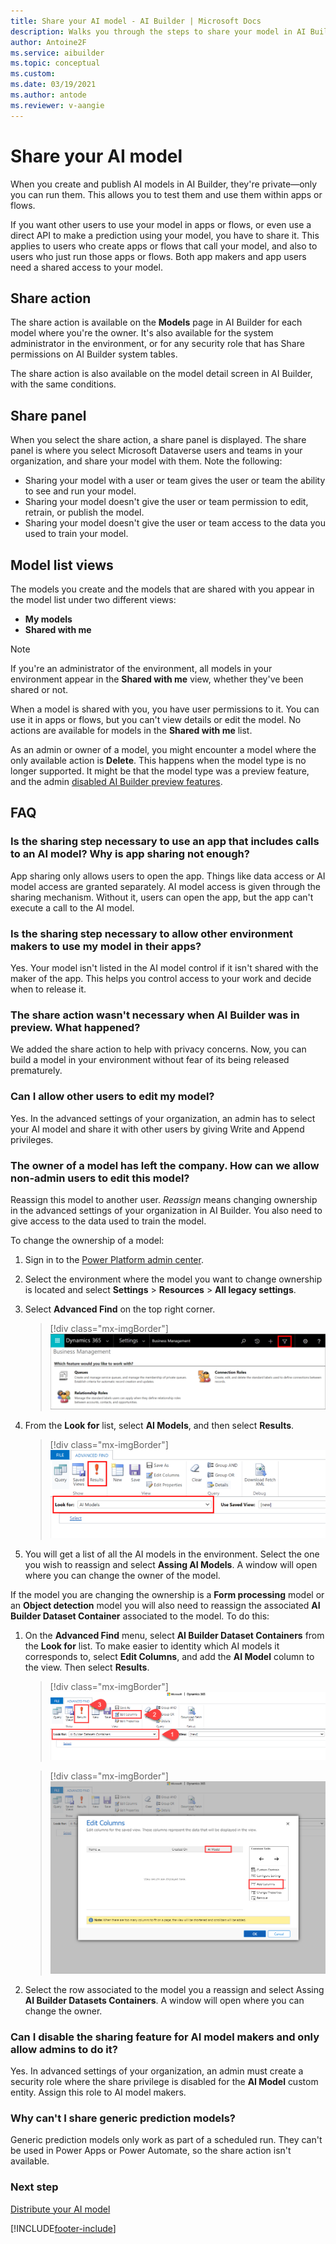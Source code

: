 ```yaml
---
title: Share your AI model - AI Builder | Microsoft Docs
description: Walks you through the steps to share your model in AI Builder.
author: Antoine2F
ms.service: aibuilder
ms.topic: conceptual
ms.custom: 
ms.date: 03/19/2021
ms.author: antode
ms.reviewer: v-aangie
---
```


# Share your AI model

When you create and publish AI models in AI Builder, they're private&mdash;only you can run them. This allows you to test them and use them within apps or flows.

If you want other users to use your model in apps or flows, or even use a direct API to make a prediction using your model, you have to share it. This applies to users who create apps or flows that call your model, and also to users who just run those apps or flows. Both app makers and app users need a shared access to your model.

## Share action

The share action is available on the **Models** page in AI Builder for each model where you're the owner. It's also available for the system administrator in the environment, or for any security role that has Share permissions on AI Builder system tables.

The share action is also available on the model detail screen in AI Builder, with the same conditions.

## Share panel

When you select the share action, a share panel is displayed. The share panel is where you select Microsoft Dataverse users and teams in your organization, and share your model with them. Note the following:

- Sharing your model with a user or team gives the user or team the ability to see and run your model.
- Sharing your model doesn't give the user or team permission to edit, retrain, or publish the model.
- Sharing your model doesn't give the user or team access to the data you used to train your model.

## Model list views

The models you create and the models that are shared with you appear in the model list under two different views:

- **My models**
- **Shared with me**

 > [!NOTE]
 > If you're an administrator of the environment, all models in your environment appear in the **Shared with me** view, whether they've been shared or not.

When a model is shared with you, you have user permissions to it. You can use it in apps or flows, but you can't view details or edit the model. No actions are available for models in the **Shared with me** list.

As an admin or owner of a model, you might encounter a model where the only available action is **Delete**.<!--Suggested--> This happens when the model type is no longer supported. It might be that the model type was a preview feature, and the admin [disabled AI Builder preview features](administer.md#enable-or-disable-ai-builder-preview-features).

## FAQ

### Is the sharing step necessary to use an app that includes calls to an AI model? Why is app sharing not enough?

App sharing only allows users to open the app. Things like data access or AI model access are granted separately. AI model access is given through the sharing mechanism. Without it, users can open the app, but the app<!--Suggested--> can't execute a call to the AI model.

### Is the sharing step necessary to allow other environment makers to use my model in their apps?

Yes. Your model isn't listed in the AI model control if it isn't shared with the maker of the app. This helps you control access to your work and decide when to release it.

### The share action wasn't necessary when AI Builder was in preview. What happened?

We added the share action to help with privacy concerns. Now, you can build a model in your environment without fear of its being released prematurely.<!--Suggested-->

### Can I allow other users to edit my model?

Yes. In the advanced settings of your organization, an admin has to select your AI model and share it with other users by giving Write and Append privileges.

### The owner of a model has left the company. How can we allow non-admin users to edit this model?

Reassign this model to another user. _Reassign_ means changing ownership in the advanced settings of your organization in AI Builder. You also need to give access to the data used to train the model.

To change the ownership of a model:

1.	Sign in to the [Power Platform admin center](https://admin.powerplatform.microsoft.com/).
2. Select the environment where the model you want to change ownership is located and select **Settings** > **Resources** > **All legacy settings**.
3. Select **Advanced Find** on the top right corner.
    > [!div class="mx-imgBorder"]
    > ![Advanced Find.](media/change-model-ownership-advanced-find.png "Advanced Find")
    
4.	From the **Look for** list, select **AI Models**, and then select **Results**.
    > [!div class="mx-imgBorder"]
    > ![List AI Models.](media/change-model-ownership-settings.png "List AI Models")

5. You will get a list of all the AI models in the environment. Select the one you wish to reassign and select **Assing AI Models**. A window will open where you can change the owner of the model.

If the model you are changing the ownership is a **Form processing** model or an **Object detection** model you will also need to reassign the associated **AI Builder Dataset Container** associated to the model. To do this:

1.	On the **Advanced Find** menu, select **AI Builder Dataset Containers** from the **Look for** list. To make easier to identity which AI models it corresponds to, select **Edit Columns**, and add the **AI Model** column to the view. Then select **Results**. 

    > [!div class="mx-imgBorder"]
    > ![Advanced Find AI Builder Dataset Container.](media/change-model-ownership-ai-builder-dataset-container.png "Advanced Find AI Builder Dataset Container")

    > [!div class="mx-imgBorder"]
    > ![Change view.](media/change-model-ownership-view.png "Change view")

2.	Select the row associated to the model you a reassign and select Assing **AI Builder Datasets Containers**. A window will open where you can change the owner. 


### Can I disable the sharing feature for AI model makers and only allow admins to do it?

Yes. In advanced settings of your organization, an admin must create a security role where the share privilege is disabled for the **AI Model** custom entity. Assign this role to AI model makers.

### Why can't I share generic prediction models?

Generic prediction models only work as part of a scheduled run. They can't be used in Power Apps or Power Automate, so the share action isn't available.

### Next step

[Distribute your AI model](distribute-model.md)



[!INCLUDE[footer-include](includes/footer-banner.md)]
